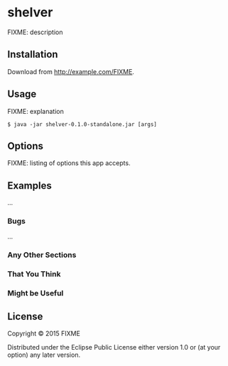 # shelver

FIXME: description

## Installation

Download from http://example.com/FIXME.

## Usage

FIXME: explanation

    $ java -jar shelver-0.1.0-standalone.jar [args]

## Options

FIXME: listing of options this app accepts.

## Examples

...

### Bugs

...

### Any Other Sections
### That You Think
### Might be Useful

## License

Copyright © 2015 FIXME

Distributed under the Eclipse Public License either version 1.0 or (at
your option) any later version.
